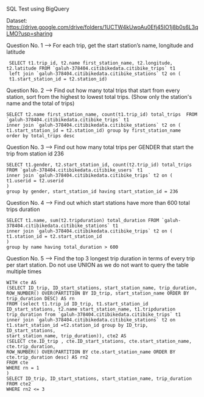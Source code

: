SQL Test using BigQuery
    
Dataset: https://drive.google.com/drive/folders/1UCTW4kUwoAu0Efj45IO1j8b0s6L3qLMO?usp=sharing

Question No. 1 -->  For each trip, get the start station’s name, longitude and latitude

     SELECT t1.trip_id, t2.name first_station_name, t2.longitude, t2.latitude FROM `galuh-378404.citibikedata.citibike_trips` t1
     left join `galuh-378404.citibikedata.citibike_stations` t2 on (
     t1.start_station_id = t2.station_id)
     
Question No. 2 --> Find out how many total trips that start from every station, sort from the highest to lowest total trips. (Show only the station's name and the total of trips)
    
    SELECT t2.name first_station_name, count(t1.trip_id) total_trips  FROM `galuh-378404.citibikedata.citibike_trips` t1
    inner join `galuh-378404.citibikedata.citibike_stations` t2 on (
    t1.start_station_id = t2.station_id) group by first_station_name
    order by total_trips desc

Question No. 3 --> Find out how many total trips per GENDER that start the trip from station id 236

    SELECT t1.gender, t2.start_station_id, count(t2.trip_id) total_trips FROM `galuh-378404.citibikedata.citibike_users` t1
    inner join `galuh-378404.citibikedata.citibike_trips` t2 on (
    t1.userid = t2.userid
    )
    group by gender, start_station_id having start_station_id = 236
    
Question No. 4 --> Find out which start stations have more than 600 total trips duration
    
    SELECT t1.name, sum(t2.tripduration) total_duration FROM `galuh-378404.citibikedata.citibike_stations` t1
    inner join `galuh-378404.citibikedata.citibike_trips` t2 on (
    t1.station_id = t2.start_station_id
    )
    group by name having total_duration > 600
    
Question No. 5 --> Find the top 3 longest trip duration in terms of every trip per start station. Do not use UNION as we do not want to query the table multiple times
    
    WITH cte AS
    (SELECT ID_trip, ID_start_stations, start_station_name, trip_duration, 
    ROW_NUMBER() OVER(PARTITION BY ID_trip, start_station_name ORDER BY trip_duration DESC) AS rn 
    FROM (select t1.trip_id ID_trip, t1.start_station_id ID_start_stations, t2.name start_station_name, t1.tripduration trip_duration from `galuh-378404.citibikedata.citibike_trips` t1 
    inner join `galuh-378404.citibikedata.citibike_stations` t2 on t1.start_station_id =t2.station_id group by ID_trip, ID_start_stations, 
    start_station_name, trip_duration)), cte2 AS
    (SELECT cte.ID_trip , cte.ID_start_stations, cte.start_station_name, cte.trip_duration, 
    ROW_NUMBER() OVER(PARTITION BY cte.start_station_name ORDER BY cte.trip_duration desc) AS rn2
    FROM cte
    WHERE rn = 1
    )
    SELECT ID_trip, ID_start_stations, start_station_name, trip_duration
    FROM cte2
    WHERE rn2 <= 3
